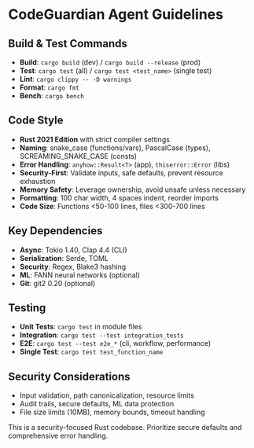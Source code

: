 # CodeGuardian Agent Guidelines

## Build & Test Commands
- **Build**: `cargo build` (dev) / `cargo build --release` (prod)
- **Test**: `cargo test` (all) / `cargo test <test_name>` (single test)
- **Lint**: `cargo clippy -- -D warnings`
- **Format**: `cargo fmt`
- **Bench**: `cargo bench`

## Code Style
- **Rust 2021 Edition** with strict compiler settings
- **Naming**: snake_case (functions/vars), PascalCase (types), SCREAMING_SNAKE_CASE (consts)
- **Error Handling**: `anyhow::Result<T>` (app), `thiserror::Error` (libs)
- **Security-First**: Validate inputs, safe defaults, prevent resource exhaustion
- **Memory Safety**: Leverage ownership, avoid unsafe unless necessary
- **Formatting**: 100 char width, 4 spaces indent, reorder imports
- **Code Size**: Functions <50-100 lines, files <300-700 lines

## Key Dependencies
- **Async**: Tokio 1.40, Clap 4.4 (CLI)
- **Serialization**: Serde, TOML
- **Security**: Regex, Blake3 hashing
- **ML**: FANN neural networks (optional)
- **Git**: git2 0.20 (optional)

## Testing
- **Unit Tests**: `cargo test` in module files
- **Integration**: `cargo test --test integration_tests`
- **E2E**: `cargo test --test e2e_*` (cli, workflow, performance)
- **Single Test**: `cargo test test_function_name`

## Security Considerations
- Input validation, path canonicalization, resource limits
- Audit trails, secure defaults, ML data protection
- File size limits (10MB), memory bounds, timeout handling

This is a security-focused Rust codebase. Prioritize secure defaults and comprehensive error handling.
